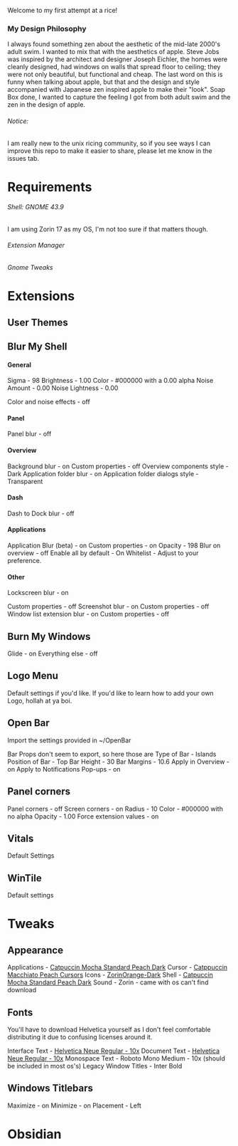 Welcome to my first attempt at a rice! 

### My Design Philosophy
I always found something zen about the aesthetic of the mid-late 2000's adult swim. I wanted to mix that with the aesthetics of apple. Steve Jobs was inspired by the architect and designer Joseph Eichler, the homes were cleanly designed, had windows on walls that spread floor to ceiling; they were not only beautiful, but functional and cheap. The last word on this is funny when talking about apple, but that and the design and style accompanied with Japanese zen inspired apple to make their "look". Soap Box done, I wanted to capture the feeling I got from both adult swim and the zen in the design of apple.

###### Notice: 
I am really new to the unix ricing community, so if you see ways I can improve this repo to make it easier to share, please let me know in the issues tab.


# Requirements
###### Shell: GNOME 43.9
I am using Zorin 17 as my OS, I'm not too sure if that matters though.

###### Extension Manager

###### Gnome Tweaks


# Extensions

## User Themes
## Blur My Shell
#### General
Sigma - 98
Brightness - 1.00
Color - #000000 with a 0.00 alpha
Noise Amount - 0.00
Noise Lightness - 0.00

Color and noise effects - off
#### Panel
Panel blur - off
#### Overview
Background blur - on
Custom properties - off
Overview components style - Dark
Application folder blur - on
Application folder dialogs style - Transparent
#### Dash
Dash to Dock blur - off

#### Applications
Application Blur (beta) - on
Custom properties - on
Opacity - 198
Blur on overview - off
Enable all by default - On
Whitelist - Adjust to your preference.
#### Other
Lockscreen blur - on

Custom properties - off
Screenshot blur - on
Custom properties - off
Window list extension blur - on
Custom properties - off
## Burn My Windows
Glide - on
Everything else - off
## Logo Menu
Default settings if you'd like. 
If you'd like to learn how to add your own Logo, hollah at ya boi.
## Open Bar
Import the settings provided in ~/OpenBar

Bar Props don't seem to export, so here those are
Type of Bar - Islands
Position of Bar - Top
Bar Height - 30
Bar Margins - 10.6
Apply in Overview - on
Apply to Notifications Pop-ups - on

## Panel corners
Panel corners - off
Screen corners - on
    Radius - 10
    Color - #000000 with no alpha
    Opacity - 1.00
Force extension values - on

## Vitals
Default Settings

## WinTile
Default settings

# Tweaks
## Appearance
Applications - [Catpuccin Mocha Standard Peach Dark](https://www.gnome-look.org/p/1996672)
Cursor - [Catppuccin Macchiato Peach Cursors](https://github.com/catppuccin/cursors)
Icons - [ZorinOrange-Dark](https://github.com/ZorinOS/zorin-icon-themes)
Shell - [Catpuccin Mocha Standard Peach Dark](https://www.gnome-look.org/p/1996672)
Sound - Zorin - came with os can't find download

## Fonts

You'll have to download Helvetica yourself as I don't feel comfortable distributing it due to confusing licenses around it.

Interface Text - [Helvetica Neue Regular - 10x](https://font.download/font/helvetica-neue-5)
Document Text - [Helvetica Neue Regular - 10x](https://font.download/font/helvetica-neue-5)
Monospace Text - Roboto Mono Medium - 10x (should be included in most os's)
Legacy Window Titles - Inter Bold

## Windows Titlebars
Maximize - on
Minimize - on
Placement - Left

# Obsidian